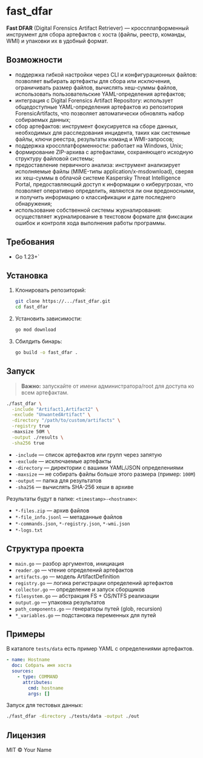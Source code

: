 # fast_dfar

**Fast DFAR** (Digital Forensics Artifact Retriever) — кроссплатформенный инструмент для сбора артефактов с хоста (файлы, реестр, команды, WMI) и упаковки их в удобный формат.

## Возможности
- поддержка гибкой настройки через CLI и конфигурационных файлов: позволяет выбирать артефакты для сбора или исключения, ограничивать размер файлов, вычислять хеш-суммы файлов, использовать пользовательские YAML-определения артефактов;
- интеграция с Digital Forensics Artifact Repository: использует общедоступные YAML-определения артефактов из репозитория ForensicArtifacts, что позволяет автоматически обновлять набор собираемых данных;
- cбор артефактов: инструмент фокусируется на сборе данных, необходимых для расследования инцидента, таких как системные файлы, ключи реестра, результаты команд и WMI-запросов;
- поддержка кроссплатформенности: работает на Windows, Unix;
- формирование ZIP-архива с артефактами, сохраняющего исходную структуру файловой системы;
- предоставление первичного анализа: инструмент анализирует исполняемые файлы (MIME-типы application/x-msdownload), сверяя их хеш-суммы в облачой системе Kaspersky Threat Intelligence Portal, предоставляющий доступ к информации о киберугрозах, что позволяет оперативно определить, являются ли они вредоносными, и получить информацию о классификации и дате последнего обнаружения;
- использование собственной системы журналирования: осуществляет журналирование в текстовом формате для фиксации ошибок и контроля хода выполнения работы программы.



## Требования

- Go 1.23+`


## Установка

1. Клонировать репозиторий:
   ```bash
   git clone https://.../fast_dfar.git
   cd fast_dfar
   ```
2. Установить зависимости:
   ```bash
   go mod download
   ```
3. Сбилдить бинарь:
   ```bash
   go build -o fast_dfar .
   ```

## Запуск

> **Важно:** запускайте от имени администратора/root для доступа ко всем артефактам.

```bash
./fast_dfar \
  -include "Artifact1,Artifact2" \
  -exclude "UnwantedArtifact" \
  -directory "/path/to/custom/artifacts" \
  -registry true
  -maxsize 50M \
  -output ./results \
  -sha256 true
```

- `-include` — список артефактов или групп через запятую
- `-exclude` — исключаемые артефакты
- `-directory` — директории с вашими YAML/JSON определениями
- `-maxsize` — не собирать файлы больше этого размера (пример: `100M`)
- `-output` — папка для результатов
- `-sha256` — вычислять SHA-256 хеши в архиве

Результаты будут в папке: `<timestamp>-<hostname>`:
- `*-files.zip` — архив файлов
- `*-file_info.jsonl` — метаданные файлов
- `*-commands.json`, `*-registry.json`, `*-wmi.json`
- `*-logs.txt`

## Структура проекта

- `main.go` — разбор аргументов, инициация
- `reader.go` — чтение определений артефактов
- `artifacts.go` — модель ArtifactDefinition
- `registry.go` — логика регистрации определений артефактов
- `collector.go` — определение и запуск сборщиков
- `filesystem.go` — абстракция FS + OS/NTFS реализации
- `output.go` — упаковка результатов
- `path_components.go` — генераторы путей (glob, recursion)
- `*_variables.go` — подстановка переменных для путей


## Примеры

В каталоге `tests/data` есть пример YAML с определениями артефактов.

```yaml
- name: Hostname
  doc: Собрать имя хоста
  sources:
    - type: COMMAND
      attributes:
        cmd: hostname
        args: []
```

Запуск для тестовых данных:
```bash
./fast_dfar -directory ./tests/data -output ./out
```

## Лицензия

MIT © Your Name

